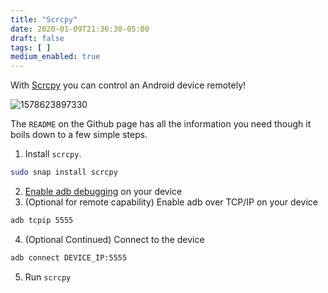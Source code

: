 ```yaml
---
title: "Scrcpy"
date: 2020-01-09T21:36:30-05:00
draft: false
tags: [ ]
medium_enabled: true
---
```


With [Scrcpy](https://github.com/Genymobile/scrcpy) you can control an Android device remotely!

![1578623897330](/files/images/blog/1578623897330.png)

The `README` on the Github page has all the information you need though it boils down to a few simple steps.

1. Install `scrcpy`. 
```bash
sudo snap install scrcpy
```
2. [Enable adb debugging](https://developer.android.com/studio/command-line/adb.html#Enabling) on your device
3. (Optional for remote capability) Enable adb over TCP/IP on your device
```bash
adb tcpip 5555
```
4. (Optional Continued) Connect to the device
 ```bash
 adb connect DEVICE_IP:5555
 ```
 5. Run `scrcpy`
